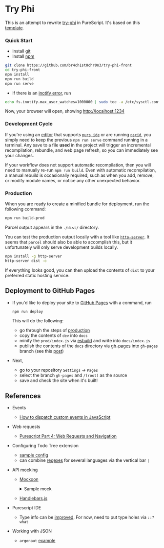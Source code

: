 # Try Phi

This is an attempt to rewrite [try-phi](https://github.com/br4ch1st0chr0n3/try-phi) in PureScript.
It's based on this [template](https://github.com/purescript-halogen/purescript-halogen-template).

### Quick Start
* Install [git](https://git-scm.com/book/en/v2/Getting-Started-Installing-Git)
* Install [npm](https://docs.npmjs.com/downloading-and-installing-node-js-and-npm/)

```sh
git clone https://github.com/br4ch1st0chr0n3/try-phi-front
cd try-phi-front
npm install
npm run build
npm run serve
```

* If there is an [inotify error](https://askubuntu.com/a/1088275), run
```sh
echo fs.inotify.max_user_watches=1000000 | sudo tee -a /etc/sysctl.conf && sudo sysctl -p
```
Now, your browser will open, showing [http://localhost:1234](http://localhost:1234)

### Development Cycle

If you're using an [editor](https://github.com/purescript/documentation/blob/master/ecosystem/Editor-and-tool-support.md#editors) that supports [`purs ide`](https://github.com/purescript/purescript/tree/master/psc-ide) or are running [`pscid`](https://github.com/kRITZCREEK/pscid), you simply need to keep the previous `npm run serve` command running in a terminal. Any save to a file **used** in the project will trigger an incremental recompilation, rebundle, and web page refresh, so you can immediately see your changes.

If your workflow does not support automatic recompilation, then you will need to manually re-run `npm run build`. Even with automatic recompilation, a manual rebuild is occasionally required, such as when you add, remove, or modify module names, or notice any other unexpected behavior.

### Production

When you are ready to create a minified bundle for deployment, run the following command:
```sh
npm run build-prod
```

Parcel output appears in the `./dist/` directory.

You can test the production output locally with a tool like [`http-server`](https://github.com/http-party/http-server#installation). It seems that `parcel` should also be able to accomplish this, but it unfortunately will only serve development builds locally.
```sh
npm install -g http-server
http-server dist -o
```

If everything looks good, you can then upload the contents of `dist` to your preferred static hosting service.

## Deployment to GitHub Pages

* If you'd like to deploy your site to [GitHub Pages](https://pages.github.com/) with a command, run
    ```sh
    npm run deploy
    ```

    This will do the following:
    * go through the steps of [production](#production)
    * copy the contents of `dev` into `docs`
    * minify the `prod/index.js` via [esbuild](https://esbuild.github.io/) and write into `docs/index.js`
    * publish the contents of the `docs` directory via [gh-pages](https://github.com/tschaub/gh-pages) into `gh-pages` branch (see this [post](https://javascript.plainenglish.io/deploying-any-app-to-github-pages-1e8e946bf890))

* Next,
    * go to your repository `Settings` -> `Pages`
    * select the branch `gh-pages` and `/(root)` as the source
    * save and check the site when it's built!

## References

* Events
    * [How to dispatch custom events in JavaScript](https://www.educative.io/answers/how-to-dispatch-custom-events-in-javascript)

* Web requests
    * [Purescript Part 4: Web Requests and Navigation](https://mmhaskell.com/purescript-4)

* Configuring Todo Tree extension
    * [sample config](https://youtu.be/wzIcG8TdjHE)
    * can combine [regexes](https://github.com/Gruntfuggly/todo-tree/wiki/Configuration-Examples) for several languages via the vertical bar `|`

* API mocking
    * [Mockoon](https://mockoon.com/docs/latest/templating/fakerjs-helpers/)
        <details>
        <summary>Sample mock</summary>
        
        ```javascript
        {{setVar 'arr' (array 'eo' 'original_term' 'whnf' 'nf' 'cbn_reduction' 'cbn_with_tap' 'cbn_with_graph')}}
        {{setVar 'p' (len arr)}}
        {
        "editor": "eo",
        "newCode": "{{faker 'random.alphaNumeric' 100}}",
        "tabs": { {{#each arr}}"{{this}}":"{{faker 'random.alphaNumeric' 25}}"{{#if (lt @index 6)}}, {{/if}}{{/each}} }
        }
        ```
        </details>
    * [Handlebars.js](https://handlebarsjs.com/api-reference/data-variables.html#root)

* Purescript IDE
    * Type info can be [improved](https://github.com/purescript/purescript/issues/3670#issuecomment-567151050). For now, need to put type holes via `::?what`

* Working with JSON
    * `argonaut` [example](https://pursuit.purescript.org/packages/purescript-argonaut-codecs/9.0.0/docs/Data.Argonaut.Decode.Combinators#v:defaultField)